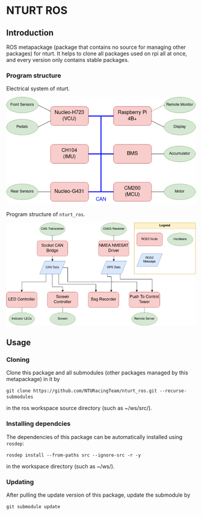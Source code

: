 # NTURT ROS

## Introduction

ROS metapackage (package that contains no source for managing other packages) for nturt. It helps to clone all packages used on rpi all at once, and every version only contains stable packages.

### Program structure

Electrical system of nturt.

![](nturt_ros/doc/electrical_system.png "Electrical System")

Program structure of `nturt_ros`.

![](nturt_ros/doc/program_structure.png "Program Structure")

## Usage

### Cloning

Clone this package and all submodules (other packages managed by this metapackage) in it by

```bash=
git clone https://github.com/NTURacingTeam/nturt_ros.git --recurse-submodules
```

in the ros workspace source directory (such as ~/ws/src/).

### Installing dependcies

The dependencies of this package can be automatically installed using `rosdep`:

```shell=
rosdep install --from-paths src --ignore-src -r -y
```

in the workspace directory (such as ~/ws/).

### Updating

After pulling the update version of this package, update the submodule by

```bash=
git submodule update
```
